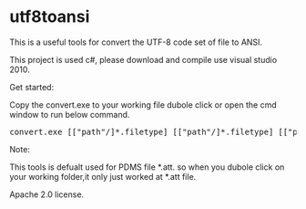 utf8toansi
==========

This is a useful tools for convert the UTF-8 code set of file to ANSI.

This project is used c#, please download and compile use visual studio 2010.

Get started:

Copy the convert.exe to your working file dubole click or open the cmd window to run below command.

<pre>
convert.exe [["path"/]*.filetype] [["path"/]*.filetype] [["path"/]*.filetype] ...
</pre>

Note:

This tools is defualt used for PDMS file *.att. so when you dubole click on your working folder,it only just worked at *.att file.

Apache 2.0 license.
